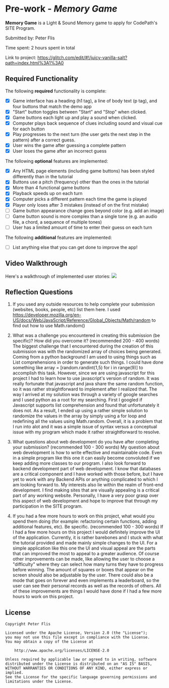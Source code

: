 # Pre-work - *Memory Game*

**Memory Game** is a Light & Sound Memory game to apply for CodePath's SITE Program. 

Submitted by: Peter Flis

Time spent: 2 hours spent in total

Link to project: https://glitch.com/edit/#!/juicy-vanilla-salt?path=index.html%3A1%3A0

## Required Functionality

The following **required** functionality is complete:

* [X] Game interface has a heading (h1 tag), a line of body text (p tag), and four buttons that match the demo app
* [X] "Start" button toggles between "Start" and "Stop" when clicked. 
* [X] Game buttons each light up and play a sound when clicked. 
* [X] Computer plays back sequence of clues including sound and visual cue for each button
* [X] Play progresses to the next turn (the user gets the next step in the pattern) after a correct guess. 
* [X] User wins the game after guessing a complete pattern
* [X] User loses the game after an incorrect guess

The following **optional** features are implemented:

* [X] Any HTML page elements (including game buttons) has been styled differently than in the tutorial
* [X] Buttons use a pitch (frequency) other than the ones in the tutorial
* [X] More than 4 functional game buttons
* [X] Playback speeds up on each turn
* [X] Computer picks a different pattern each time the game is played
* [X] Player only loses after 3 mistakes (instead of on the first mistake)
* [ ] Game button appearance change goes beyond color (e.g. add an image)
* [ ] Game button sound is more complex than a single tone (e.g. an audio file, a chord, a sequence of multiple tones)
* [ ] User has a limited amount of time to enter their guess on each turn

The following **additional** features are implemented:

- [ ] List anything else that you can get done to improve the app!

## Video Walkthrough

Here's a walkthrough of implemented user stories:
![](your-link-here)


## Reflection Questions
1. If you used any outside resources to help complete your submission (websites, books, people, etc) list them here. 
I used https://developer.mozilla.org/en-US/docs/Web/JavaScript/Reference/Global_Objects/Math/random to find out how to use Math.random()

2. What was a challenge you encountered in creating this submission (be specific)? How did you overcome it? (recommended 200 - 400 words) 
The biggest challenge that I encountered during the creation of this submission was with the randomized array of choices being generated. Coming from a python background I am used to using things such as List comprehensions in order to generate such things. 
I could have done something like array = [random.randint(1,5) for i in range(9)] to accomplish this task. However, since we are using javascript for this project I had to learn how to use javascript's version of random. It was really fortunate that javascript and java share the same random function, so it was rather straightforward to implement after I realized that.
The way I arrived at my solution was through a variety of google searches and I used python as a root for my searching. First I googled if Javascript supports list comprehension and found that unfortunately it does not. As a result, I ended up using a rather simple solution to randomize the values in the array by simply using a for loop and redefining all the values using Math.random.
Overall, it is a problem that I run into alot and it was a simple issue of syntax versus a conceptual issue with my program which made it rather straightforward to resolve.

3. What questions about web development do you have after completing your submission? (recommended 100 - 300 words) 
My question about web development is how to write effective and maintainable code. Even in a simple program like this one it can easily become convoluted if we keep adding more classes to our program.
I also look forward to backend development part of web development. I know that databases are a critical component and I have worked with those before, but I have yet to work with any Backend APIs or anything complicated to which I am looking forward to.
My interests also lie within the realm of front-end development. I find making sites that are visually appealing is a critical part of any working website. Personally, I have a very poor grasp over this aspect of web development and hope to improve that through my participation in the SITE program.


4. If you had a few more hours to work on this project, what would you spend them doing (for example: refactoring certain functions, adding additional features, etc). Be specific. (recommended 100 - 300 words)
If I had a few more hours on this project I would definitely improve the UI of the application. Currently, it is rather barebones and I stuck with what the tutorial provided and made mainly simple changes to the UI. For a simple application like this one the UI and visual appeal are the parts that can improved the most to appeal to a greater audience.
Of course other improvements can be made, like allowing the user to choose a "difficulty" where they can select how many turns they have to progress before winning. The amount of squares or boxes that appear on the screen should also be adjustable by the user.
There could also be a mode that goes on forever and even implements a leaderboard, so the user can see their personal records as well as the records of others. All of these improvements are things I would have done if I had a few more hours to work on this project.



## License

    Copyright Peter Flis

    Licensed under the Apache License, Version 2.0 (the "License");
    you may not use this file except in compliance with the License.
    You may obtain a copy of the License at

        http://www.apache.org/licenses/LICENSE-2.0

    Unless required by applicable law or agreed to in writing, software
    distributed under the License is distributed on an "AS IS" BASIS,
    WITHOUT WARRANTIES OR CONDITIONS OF ANY KIND, either express or implied.
    See the License for the specific language governing permissions and
    limitations under the License.